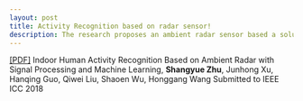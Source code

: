 ```yaml
---
layout: post
title: Activity Recognition based on radar sensor!
description: The research proposes an ambient radar sensor based a solution to recognize the activities that humans normally perform in indoor environments. Activity recognition through radio waves is the process of identifying an activity during a normal daily life. The radar sensors detect abnormal and instantaneous motion situations by high frequency radio signal. The research purpose is recognizing the specific activities of residents in the smart home.
---
```



<span><a href="{{ site.baseurl }}/images/Human_Activity_Recognition_Based_Radar.pdf">[PDF]</a> Indoor Human Activity Recognition Based on Ambient Radar with Signal Processing and Machine Learning,</span>
<span class="t3authors"><b>Shangyue Zhu</b>, Junhong Xu, Hanqing Guo, Qiwei Liu, Shaoen Wu, Honggang Wang</span>
<span class="t3pulishtime">Submitted to IEEE ICC 2018</span>